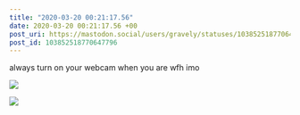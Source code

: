 ```yaml
---
title: "2020-03-20 00:21:17.56"
date: 2020-03-20 00:21:17.56 +00
post_uri: https://mastodon.social/users/gravely/statuses/103852518770647796
post_id: 103852518770647796
---
```

always turn on your webcam when you are wfh imo


![](/images/26481758.jpg)

![](/images/26481759.jpg)

